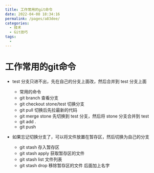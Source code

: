 ```yaml
---
title: 工作常用的git命令
date: 2022-04-08 18:34:16
permalink: /pages/a83dee/
categories:
  - 技术
  - Git技巧
tags:
  - 
---
```


# 工作常用的git命令

- test 分支只进不出，先在自己的分支上面改，然后合并到 test 分支上面
  - 常用的命令
  - git branch 查看分支
  - git checkout stone/test 切换分支
  - git pull 切换后先拉最新的代码
  - git merge stone 先切换到 test 分支，然后将 stone 分支合并到 test
  - git add . 
  - git push

- 如果忘记切换分支了，可以将文件放置在暂存区，然后切换为自己的分支
  - git stash 存入暂存区
  - git stash apply 获取暂存区的文件
  - git stash list 文件列表
  - git stash drop 移除暂存区的文件 后面加上名字

<!-- more -->